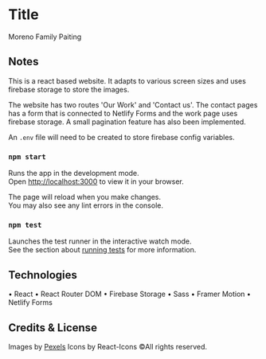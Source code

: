 # Title

Moreno Family Paiting 

## Notes

This is a react based website. It adapts to various screen sizes and 
uses firebase storage to store the images. 

The website has two routes 'Our Work' and 'Contact us'. The contact pages
has a form that is connected to Netlify Forms and the work page uses firebase storage. 
A small pagination feature has also been implemented. 

An `.env` file will need to be created to store firebase config variables. 


### `npm start`

Runs the app in the development mode.\
Open [http://localhost:3000](http://localhost:3000) to view it in your browser.

The page will reload when you make changes.\
You may also see any lint errors in the console.

### `npm test`

Launches the test runner in the interactive watch mode.\
See the section about [running tests](https://facebook.github.io/create-react-app/docs/running-tests) for more information.

## Technologies

• React
• React Router DOM
• Firebase Storage
• Sass
• Framer Motion
• Netlify Forms

## Credits & License 

Images by [Pexels](https://www.pexels.com/)
Icons by React-Icons
&copy;All rights reserved. 




